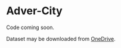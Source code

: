 # Adver-City

Code coming soon.

Dataset may be downloaded from [OneDrive](https://queensuca-my.sharepoint.com/:f:/g/personal/22rmb5_queensu_ca/Eiqz-W0fDSdBo0OkQBt2cLEBlAHQm417iVcVmzUMXNpdvw?e=QmNyhN).
